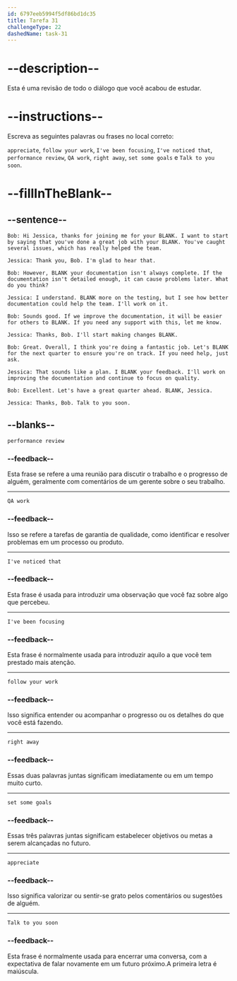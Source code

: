 ```yaml
---
id: 6797eeb5994f5df86bd1dc35
title: Tarefa 31
challengeType: 22
dashedName: task-31
---
```


<!-- REVIEW -->

# --description--

Esta é uma revisão de todo o diálogo que você acabou de estudar. 

# --instructions--

Escreva as seguintes palavras ou frases no local correto:

`appreciate`, `follow your work`, `I've been focusing`, `I've noticed that`, `performance review`, `QA work`, `right away`, `set some goals` e `Talk to you soon`.

# --fillInTheBlank--

## --sentence--

`Bob: Hi Jessica, thanks for joining me for your BLANK. I want to start by saying that you've done a great job with your BLANK. You've caught several issues, which has really helped the team.`

`Jessica: Thank you, Bob. I'm glad to hear that.`

`Bob: However, BLANK your documentation isn't always complete. If the documentation isn't detailed enough, it can cause problems later. What do you think?`

`Jessica: I understand. BLANK more on the testing, but I see how better documentation could help the team. I'll work on it.`

`Bob: Sounds good. If we improve the documentation, it will be easier for others to BLANK. If you need any support with this, let me know.`

`Jessica: Thanks, Bob. I'll start making changes BLANK.`

`Bob: Great. Overall, I think you're doing a fantastic job. Let's BLANK for the next quarter to ensure you're on track. If you need help, just ask.`

`Jessica: That sounds like a plan. I BLANK your feedback. I'll work on improving the documentation and continue to focus on quality.`

`Bob: Excellent. Let's have a great quarter ahead. BLANK, Jessica.`

`Jessica: Thanks, Bob. Talk to you soon.`

## --blanks--

`performance review`

### --feedback--

Esta frase se refere a uma reunião para discutir o trabalho e o progresso de alguém, geralmente com comentários de um gerente sobre o seu trabalho.

---

`QA work`

### --feedback--

Isso se refere a tarefas de garantia de qualidade, como identificar e resolver problemas em um processo ou produto.

---

`I've noticed that`

### --feedback--

Esta frase é usada para introduzir uma observação que você faz sobre algo que percebeu.

---

`I've been focusing`

### --feedback--

Esta frase é normalmente usada para introduzir aquilo a que você tem prestado mais atenção.

---

`follow your work`

### --feedback--

Isso significa entender ou acompanhar o progresso ou os detalhes do que você está fazendo.

---

`right away`

### --feedback--

Essas duas palavras juntas significam imediatamente ou em um tempo muito curto.

---

`set some goals`

### --feedback--

Essas três palavras juntas significam estabelecer objetivos ou metas a serem alcançadas no futuro.

---

`appreciate`

### --feedback--

Isso significa valorizar ou sentir-se grato pelos comentários ou sugestões de alguém.

---

`Talk to you soon`

### --feedback--

Esta frase é normalmente usada para encerrar uma conversa, com a expectativa de falar novamente em um futuro próximo.A primeira letra é maiúscula.
